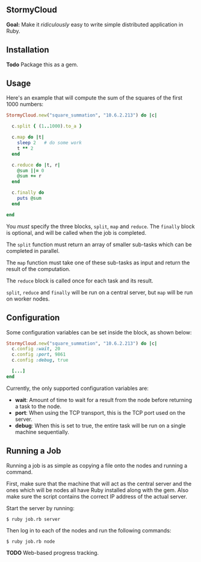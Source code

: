 StormyCloud
-----------

**Goal:** Make it _ridiculously_ easy to write simple distributed application
in Ruby.

Installation
------------

**Todo** Package this as a gem.

Usage
-----

Here's an example that will compute the sum of the squares of the first 1000
numbers:

```ruby
StormyCloud.new("square_summation", "10.6.2.213") do |c|

  c.split { (1..1000).to_a }

  c.map do |t|
    sleep 2   # do some work
    t ** 2
  end

  c.reduce do |t, r|
    @sum ||= 0
    @sum += r
  end

  c.finally do
    puts @sum
  end

end
```

You _must_ specify the three blocks, `split`, `map` and `reduce`. The `finally`
block is optional, and will be called when the job is completed.

The `split` function must return an array of smaller sub-tasks which can be
completed in parallel.

The `map` function must take one of these sub-tasks as input and return the
result of the computation.

The `reduce` block is called once for each task and its result.

`split`, `reduce` and `finally` will be run on a central server, but `map` will
be run on worker nodes.

Configuration
-------------

Some configuration variables can be set inside the block, as shown below:

```ruby
StormyCloud.new("square_summation", "10.6.2.213") do |c|
  c.config :wait, 20
  c.config :port, 9861
  c.config :debug, true

  [...]
end
```

Currently, the only supported configuration variables are:

  * **wait**: Amount of time to wait for a result from the node before
returning a task to the node.
  * **port**: When using the TCP transport, this is the TCP port used on the
server.
  * **debug**: When this is set to true, the entire task will be run on a
single machine sequentially.

Running a Job
-------------

Running a job is as simple as copying a file onto the nodes and running a
command.

First, make sure that the machine that will act as the central server and the
ones which will be nodes all have Ruby installed along with the gem. Also make
sure the script contains the correct IP address of the actual server.

Start the server by running:

    $ ruby job.rb server

Then log in to each of the nodes and run the following commands:

    $ ruby job.rb node

**TODO** Web-based progress tracking.
